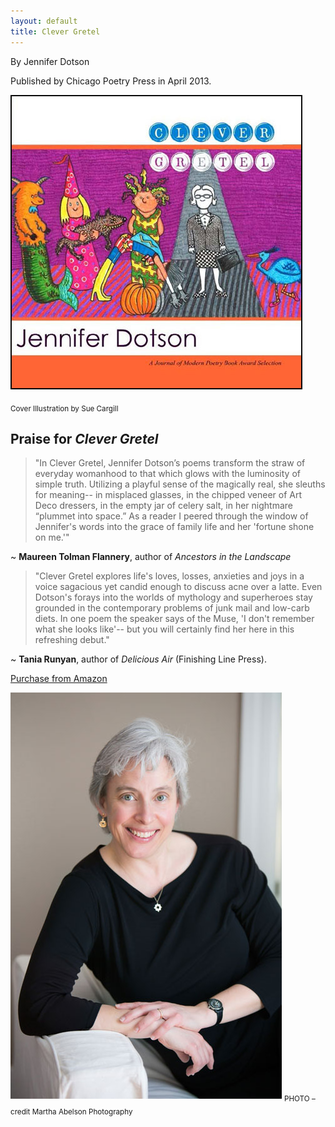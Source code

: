 ```yaml
---
layout: default
title: Clever Gretel
---
```


By Jennifer Dotson

Published by Chicago Poetry Press in April 2013.

![Clever Gretel](images/CGcoverborder.jpg)


<sub>Cover Illustration by Sue Cargill</sub>

## Praise for _Clever Gretel_

>"In Clever Gretel, Jennifer Dotson’s poems transform the straw of everyday womanhood to that which glows with the luminosity of simple truth. Utilizing a playful sense of the magically real, she sleuths for meaning-- in misplaced glasses, in the chipped veneer of Art Deco dressers, in the empty jar of celery salt, in her nightmare “plummet into space.” As a reader I peered through the window of Jennifer's words into the grace of family life and her 'fortune shone on me.'"

~ **Maureen Tolman Flannery**, author of _Ancestors in the Landscape_

>"Clever Gretel explores life's loves, losses, anxieties and joys in a voice sagacious yet candid enough to discuss acne over a latte. Even Dotson's forays into the worlds of mythology and superheroes stay grounded in the contemporary problems of junk mail and low-carb diets. In one poem the speaker says of the Muse, 'I don't remember what she looks like'-- but you will certainly find her here in this refreshing debut." 

~ **Tania Runyan**, author of _Delicious Air_ (Finishing Line Press).


[Purchase from Amazon](https://www.amazon.com/Clever-Gretel-Jennifer-Dotson/dp/0615769640/ref=sr_1_1?dchild=1&keywords=clever+gretel+by+jennifer+dotson&qid=1592663611&sr=8-1)



![Jennifer Dotson 2013](/images/headshotCG.jpg)
<sub>PHOTO – credit Martha Abelson Photography</sub>
